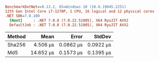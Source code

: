 ``` ini

BenchmarkDotNet=v0.13.2, OS=Windows 10 (10.0.19045.2251)
12th Gen Intel Core i7-1270P, 1 CPU, 16 logical and 12 physical cores
.NET SDK=7.0.100
  [Host]     : .NET 7.0.0 (7.0.22.51805), X64 RyuJIT AVX2
  DefaultJob : .NET 7.0.0 (7.0.22.51805), X64 RyuJIT AVX2


```
| Method |      Mean |     Error |    StdDev |
|------- |----------:|----------:|----------:|
| Sha256 |  4.506 μs | 0.0862 μs | 0.0922 μs |
|    Md5 | 14.652 μs | 0.1573 μs | 0.1395 μs |
